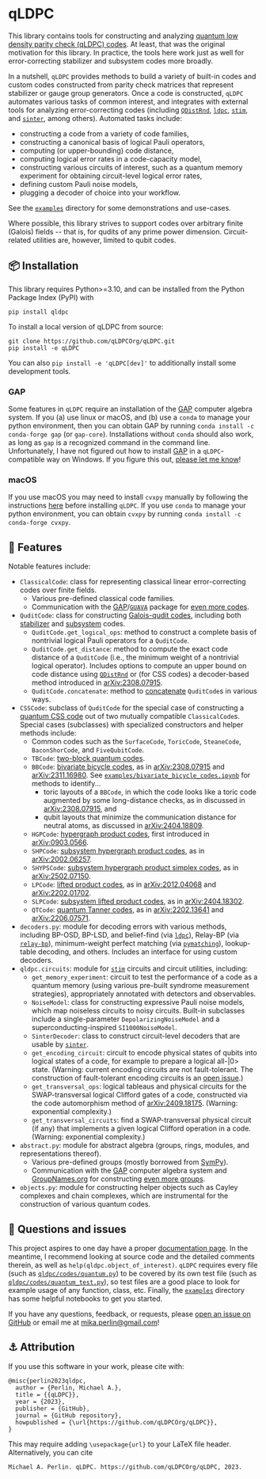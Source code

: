 # qLDPC

This library contains tools for constructing and analyzing [quantum low density parity check (qLDPC) codes](https://errorcorrectionzoo.org/c/qldpc).  At least, that was the original motivation for this library.  In practice, the tools here work just as well for error-correcting stabilizer and subsystem codes more broadly.

In a nutshell, `qLDPC` provides methods to build a variety of built-in codes and custom codes constructed from parity check matrices that represent stabilizer or gauge group generators.  Once a code is constructed, `qLDPC` automates various tasks of common interest, and integrates with external tools for analyzing error-correcting codes (including [`QDistRnd`](https://docs.gap-system.org/pkg/qdistrnd/doc/chap1_mj.html), [`ldpc`](https://github.com/quantumgizmos/ldpc), [`stim`](https://github.com/quantumlib/Stim), and [`sinter`](https://pypi.org/project/sinter), among others).  Automated tasks include:
- constructing a code from a variety of code families,
- constructing a canonical basis of logical Pauli operators,
- computing (or upper-bounding) code distance,
- computing logical error rates in a code-capacity model,
- constructing various circuits of interest, such as a quantum memory experiment for obtaining circuit-level logical error rates,
- defining custom Pauli noise models,
- plugging a decoder of choice into your workflow.

See the [`examples`](https://github.com/qLDPCOrg/qLDPC/tree/main/examples) directory for some demonstrations and use-cases.

Where possible, this library strives to support codes over arbitrary finite (Galois) fields -- that is, for qudits of any prime power dimension.  Circuit-related utilities are, however, limited to qubit codes.

## 📦 Installation

This library requires Python>=3.10, and can be installed from the Python Package Index (PyPI) with
```
pip install qldpc
```

To install a local version of qLDPC from source:
```
git clone https://github.com/qLDPCOrg/qLDPC.git
pip install -e qLDPC
```
You can also `pip install -e 'qLDPC[dev]'` to additionally install some development tools.

### GAP

Some features in `qLDPC` require an installation of the [GAP](https://www.gap-system.org) computer algebra system.  If you (a) use linux or macOS, and (b) use a `conda` to manage your python environment, then you can obtain GAP by running `conda install -c conda-forge gap` (or `gap-core`).  Installations without `conda` should also work, as long as `gap` is a recognized command in the command line.  Unfortunately, I have not figured out how to install [GAP](https://www.gap-system.org) in a `qLDPC`-compatible way on Windows.  If you figure this out, [please let me know](https://github.com/qLDPCOrg/qLDPC/issues/294)!

### macOS

If you use macOS you may need to install `cvxpy` manually by following the instructions [here](https://www.cvxpy.org/install) before installing `qLDPC`.  If you use `conda` to manage your python environment, you can obtain `cvxpy` by running `conda install -c conda-forge cvxpy`.

## 🚀 Features

Notable features include:
- `ClassicalCode`: class for representing classical linear error-correcting codes over finite fields.
  - Various pre-defined classical code families.
  - Communication with the [GAP](https://www.gap-system.org)/[`GUAVA`](https://www.gap-system.org/Packages/guava.html) package for [even more codes](https://docs.gap-system.org/pkg/guava/doc/chap5.html).
- `QuditCode`: class for constructing [Galois-qudit codes](https://errorcorrectionzoo.org/c/galois_into_galois), including both [stabilizer](https://errorcorrectionzoo.org/c/galois_stabilizer) and [subsystem](https://errorcorrectionzoo.org/c/oecc) codes.
  - `QuditCode.get_logical_ops`: method to construct a complete basis of nontrivial logical Pauli operators for a `QuditCode`.
  - `QuditCode.get_distance`: method to compute the exact code distance of a `QuditCode` (i.e., the minimum weight of a nontrivial logical operator).  Includes options to compute an upper bound on code distance using [`QDistRnd`](https://docs.gap-system.org/pkg/qdistrnd/doc/chap1_mj.html) or (for CSS codes) a decoder-based method introduced in [arXiv:2308.07915](https://arxiv.org/abs/2308.07915).
  - `QuditCode.concatenate`: method to [concatenate](https://errorcorrectionzoo.org/c/quantum_concatenated) `QuditCode`s in various ways.
- `CSSCode`: subclass of `QuditCode` for the special case of constructing a [quantum CSS code](https://errorcorrectionzoo.org/c/css) out of two mutually compatible `ClassicalCode`s.  Special cases (subclasses) with specialized constructors and helper methods include:
  - Common codes such as the `SurfaceCode`, `ToricCode`, `SteaneCode`, `BaconShorCode`, and `FiveQubitCode`.
  - `TBCode`: [two-block quantum codes](https://errorcorrectionzoo.org/c/two_block_quantum).
  - `BBCode`: [bivariate bicycle codes](https://errorcorrectionzoo.org/c/quantum_quasi_cyclic), as in [arXiv:2308.07915](https://arxiv.org/abs/2308.07915) and [arXiv:2311.16980](https://arxiv.org/abs/2311.16980).  See [`examples/bivariate_bicycle_codes.ipynb`](https://github.com/qLDPCOrg/qLDPC/blob/main/examples/bivariate_bicycle_codes.ipynb) for methods to identify...
    - toric layouts of a `BBCode`, in which the code looks like a toric code augmented by some long-distance checks, as in discussed in [arXiv:2308.07915](https://arxiv.org/abs/2308.07915), and
    - qubit layouts that minimize the communication distance for neutral atoms, as discussed in [arXiv:2404.18809](https://arxiv.org/abs/2404.18809).
  - `HGPCode`: [hypergraph product codes](https://errorcorrectionzoo.org/c/hypergraph_product), first introduced in [arXiv:0903.0566](https://arxiv.org/abs/0903.0566).
  - `SHPCode`: [subsystem hypergraph product codes](https://errorcorrectionzoo.org/c/subsystem_quantum_parity), as in [arXiv:2002.06257](https://arxiv.org/abs/2002.06257).
  - `SHYPSCode`: [subsystem hypergraph product simplex codes](https://errorcorrectionzoo.org/c/shyps), as in [arXiv:2502.07150](https://arxiv.org/abs/2502.07150).
  - `LPCode`: [lifted product codes](https://errorcorrectionzoo.org/c/lifted_product), as in [arXiv:2012.04068](https://arxiv.org/abs/2012.04068) and [arXiv:2202.01702](https://arxiv.org/abs/2202.01702).
  - `SLPCode`: [subsystem lifted product codes](https://errorcorrectionzoo.org/c/subsystem_lifted_product), as in [arXiv:2404.18302](https://arxiv.org/abs/2404.18302).
  - `QTCode`: [quantum Tanner codes](https://errorcorrectionzoo.org/c/quantum_tanner), as in [arXiv:2202.13641](https://arxiv.org/abs/2202.13641) and [arXiv:2206.07571](https://arxiv.org/abs/2206.07571).
- `decoders.py`: module for decoding errors with various methods, including BP-OSD, BP-LSD, and belief-find (via [`ldpc`](https://github.com/quantumgizmos/ldpc)), Relay-BP (via [`relay-bp`](https://pypi.org/project/relay-bp)), minimum-weight perfect matching (via [`pymatching`](https://github.com/oscarhiggott/PyMatching)), lookup-table decoding, and others.  Includes an interface for using custom decoders. 
- `qldpc.circuits`: module for [`stim`](https://github.com/quantumlib/Stim) circuits and circuit utilities, including:
  - `get_memory_experiment`: circuit to test the performance of a code as a quantum memory (using various pre-built syndrome measurement strategies), appropriately annotated with detectors and observables.
  - `NoiseModel`: class for constructing expressive Pauli noise models, which map noiseless circuits to noisy circuits.  Built-in subclasses include a single-parameter `DepolarizingNoiseModel` and a superconducting-inspired `SI1000NoiseModel`.
  - `SinterDecoder`: class to construct circuit-level decoders that are usable by [`sinter`](https://pypi.org/project/sinter).
  - `get_encoding_circuit`: circuit to encode physical states of qubits into logical states of a code, for example to prepare a logical all-|0> state.  (Warning: current encoding circuits are not fault-tolerant.  The construction of fault-tolerant encoding circuits is an [open issue](https://github.com/qLDPCOrg/qLDPC/issues/327).)
  - `get_transversal_ops`: logical tableaus and physical circuits for the SWAP-transversal logical Clifford gates of a code, constructed via the code automorphism method of [arXiv:2409.18175](https://arxiv.org/abs/2409.18175).  (Warning: exponential complexity.)
  - `get_transversal_circuits`: find a SWAP-transversal physical circuit (if any) that implements a given logical Clifford operation in a code.  (Warning: exponential complexity.)
- `abstract.py`: module for abstract algebra (groups, rings, modules, and representations thereof).
  - Various pre-defined groups (mostly borrowed from [SymPy](https://docs.sympy.org/latest/modules/combinatorics/named_groups.html)).
  - Communication with the [GAP](https://www.gap-system.org) computer algebra system and [GroupNames.org](https://people.maths.bris.ac.uk/~matyd/GroupNames) for constructing [even more groups](https://docs.gap-system.org/doc/ref/chap50.html).
- `objects.py`: module for constructing helper objects such as Cayley complexes and chain complexes, which are instrumental for the construction of various quantum codes.

## 🤔 Questions and issues

This project aspires to one day have a proper [documentation page](https://qldpc.readthedocs.io/en/latest).  In the meantime, I recommend looking at source code and the detailed comments therein, as well as `help(qldpc.object_of_interest)`.  `qLDPC` requires every file (such as [`qldpc/codes/quantum.py`](https://github.com/qLDPCOrg/qLDPC/blob/main/qldpc/codes/quantum.py)) to be covered by its own test file (such as [`qldpc/codes/quantum_test.py`](https://github.com/qLDPCOrg/qLDPC/blob/main/qldpc/codes/quantum_test.py)), so test files are a good place to look for example usage of any function, class, etc.  Finally, the [`examples`](https://github.com/qLDPCOrg/qLDPC/tree/main/examples) directory has some helpful notebooks to get you started.

If you have any questions, feedback, or requests, please [open an issue on GitHub](https://github.com/qLDPCOrg/qLDPC/issues/new) or email me at [mika.perlin@gmail.com](mailto:mika.perlin@gmail.com)!

## ⚓ Attribution

If you use this software in your work, please cite with:
```
@misc{perlin2023qldpc,
  author = {Perlin, Michael A.},
  title = {{qLDPC}},
  year = {2023},
  publisher = {GitHub},
  journal = {GitHub repository},
  howpublished = {\url{https://github.com/qLDPCOrg/qLDPC}},
}
```
This may require adding `\usepackage{url}` to your LaTeX file header.  Alternatively, you can cite
```
Michael A. Perlin. qLDPC. https://github.com/qLDPCOrg/qLDPC, 2023.
```
